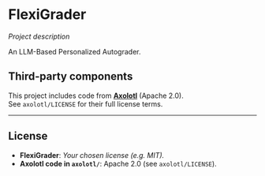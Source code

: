 # FlexiGrader

*Project description*

An LLM-Based Personalized Autograder. 

## Third‑party components

This project includes code from **[Axolotl](https://github.com/axolotl-ai-cloud/axolotl)** (Apache 2.0).  
See `axolotl/LICENSE` for their full license terms.

---

## License

- **FlexiGrader**: *Your chosen license (e.g. MIT).*
- **Axolotl code in `axolotl/`**: Apache 2.0 (see `axolotl/LICENSE`).
